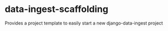 # data-ingest-scaffolding
Provides a project template to easily start a new django-data-ingest project
